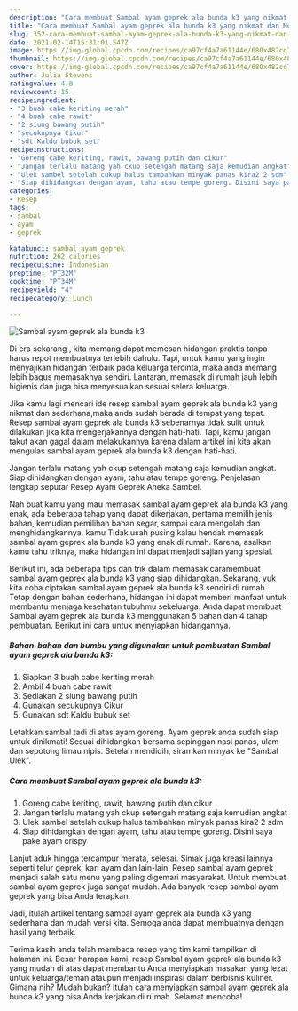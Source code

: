 ```yaml
---
description: "Cara membuat Sambal ayam geprek ala bunda k3 yang nikmat dan Mudah Dibuat"
title: "Cara membuat Sambal ayam geprek ala bunda k3 yang nikmat dan Mudah Dibuat"
slug: 352-cara-membuat-sambal-ayam-geprek-ala-bunda-k3-yang-nikmat-dan-mudah-dibuat
date: 2021-02-14T15:31:01.547Z
image: https://img-global.cpcdn.com/recipes/ca97cf4a7a61144e/680x482cq70/sambal-ayam-geprek-ala-bunda-k3-foto-resep-utama.jpg
thumbnail: https://img-global.cpcdn.com/recipes/ca97cf4a7a61144e/680x482cq70/sambal-ayam-geprek-ala-bunda-k3-foto-resep-utama.jpg
cover: https://img-global.cpcdn.com/recipes/ca97cf4a7a61144e/680x482cq70/sambal-ayam-geprek-ala-bunda-k3-foto-resep-utama.jpg
author: Julia Stevens
ratingvalue: 4.8
reviewcount: 15
recipeingredient:
- "3 buah cabe keriting merah"
- "4 buah cabe rawit"
- "2 siung bawang putih"
- "secukupnya Cikur"
- "sdt Kaldu bubuk set"
recipeinstructions:
- "Goreng cabe keriting, rawit, bawang putih dan cikur"
- "Jangan terlalu matang yah ckup setengah matang saja kemudian angkat"
- "Ulek sambel setelah cukup halus tambahkan minyak panas kira2 2 sdm"
- "Siap dihidangkan dengan ayam, tahu atau tempe goreng. Disini saya pake ayam crispy"
categories:
- Resep
tags:
- sambal
- ayam
- geprek

katakunci: sambal ayam geprek 
nutrition: 262 calories
recipecuisine: Indonesian
preptime: "PT32M"
cooktime: "PT34M"
recipeyield: "4"
recipecategory: Lunch

---
```



![Sambal ayam geprek ala bunda k3](https://img-global.cpcdn.com/recipes/ca97cf4a7a61144e/680x482cq70/sambal-ayam-geprek-ala-bunda-k3-foto-resep-utama.jpg)

Di era  sekarang , kita memang dapat memesan hidangan praktis tanpa harus repot membuatnya terlebih dahulu. Tapi, untuk kamu yang ingin menyajikan hidangan terbaik pada keluarga tercinta, maka anda memang lebih bagus memasaknya sendiri. Lantaran, memasak di rumah jauh lebih higienis dan juga bisa menyesuaikan sesuai selera keluarga.

Jika kamu lagi mencari ide resep sambal ayam geprek ala bunda k3 yang nikmat dan sederhana,maka anda sudah berada di tempat yang tepat. Resep sambal ayam geprek ala bunda k3  sebenarnya tidak sulit untuk dilakukan jika kita mengerjakannya dengan hati-hati. Tapi, kamu jangan takut akan gagal dalam melakukannya 
karena dalam artikel ini kita akan mengulas sambal ayam geprek ala bunda k3 dengan hati-hati.  

Jangan terlalu matang yah ckup setengah matang saja kemudian angkat. Siap dihidangkan dengan ayam, tahu atau tempe goreng. Penjelasan lengkap seputar Resep Ayam Geprek Aneka Sambel.

Nah buat kamu yang mau memasak sambal ayam geprek ala bunda k3 yang enak, ada beberapa tahap yang dapat dikerjakan, pertama memilih jenis bahan, kemudian pemilihan bahan segar, sampai cara mengolah dan menghidangkannya. kamu Tidak usah pusing kalau hendak memasak sambal ayam geprek ala bunda k3 yang enak di rumah. Karena, asalkan kamu  tahu triknya, maka hidangan ini dapat menjadi sajian yang spesial.

Berikut ini, ada beberapa tips dan trik dalam memasak caramembuat sambal ayam geprek ala bunda k3 yang siap dihidangkan. Sekarang, yuk kita coba ciptakan sambal ayam geprek ala bunda k3 sendiri di rumah. Tetap dengan bahan sederhana, hidangan ini dapat memberi manfaat untuk membantu menjaga kesehatan tubuhmu sekeluarga. Anda dapat membuat Sambal ayam geprek ala bunda k3 menggunakan 5 bahan dan 4 tahap pembuatan. Berikut ini cara untuk menyiapkan hidangannya.

<!--inarticleads1-->

##### Bahan-bahan dan bumbu yang digunakan untuk pembuatan Sambal ayam geprek ala bunda k3:

1. Siapkan 3 buah cabe keriting merah
1. Ambil 4 buah cabe rawit
1. Sediakan 2 siung bawang putih
1. Gunakan secukupnya Cikur
1. Gunakan sdt Kaldu bubuk set


Letakkan sambal tadi di atas ayam goreng. Ayam geprek anda sudah siap untuk dinikmati! Sesuai dihidangkan bersama sepinggan nasi panas, ulam dan sepotong limau nipis. Setelah mendidih, siramkan minyak ke &#34;Sambal Ulek&#34;. 

<!--inarticleads2-->

##### Cara membuat Sambal ayam geprek ala bunda k3:

1. Goreng cabe keriting, rawit, bawang putih dan cikur
1. Jangan terlalu matang yah ckup setengah matang saja kemudian angkat
1. Ulek sambel setelah cukup halus tambahkan minyak panas kira2 2 sdm
1. Siap dihidangkan dengan ayam, tahu atau tempe goreng. Disini saya pake ayam crispy


Lanjut aduk hingga tercampur merata, selesai. Simak juga kreasi lainnya seperti telur geprek, kari ayam dan lain-lain. Resep sambal ayam geprek menjadi salah satu menu yang paling digemari masyarakat. Untuk membuat sambal ayam geprek juga sangat mudah. Ada banyak resep sambal ayam geprek yang bisa Anda terapkan. 

Jadi, itulah artikel tentang  sambal ayam geprek ala bunda k3  yang sederhana dan mudah versi kita. Semoga anda dapat membuatnya dengan hasil yang terbaik. 

Terima kasih anda telah membaca resep yang tim kami tampilkan di halaman ini. Besar harapan kami, resep  Sambal ayam geprek ala bunda k3 yang mudah di atas dapat membantu Anda menyiapkan masakan yang lezat untuk keluarga/teman ataupun menjadi inspirasi dalam berbisnis kuliner. Gimana nih? Mudah bukan? Itulah cara menyiapkan sambal ayam geprek ala bunda k3 yang bisa Anda kerjakan di rumah. Selamat mencoba!

